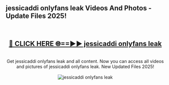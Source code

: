 <h2>jessicaddi onlyfans leak Videos And Photos - Update Files 2025!</h2>
<br>
<div align="center">
<h2><a href="https://top-ai-tools.click/QrbHav" rel="nofollow">🔴 CLICK HERE 🌐==►► jessicaddi onlyfans leak</a></h2>
<br>
Get jessicaddi onlyfans leak and all content. Now you can access all videos and pictures of jessicaddi onlyfans leak. New Updated Files 2025!
<br>
<br>
<a href="https://top-ai-tools.click/QrbHav" rel="nofollow" data-target="animated-image.originalLink"><img src="https://i.ibb.co.com/WyWwxjT/player-gif2.gif" alt="jessicaddi onlyfans leak" style="max-width: 100%; display: inline-block;" data-target="animated-image.originalImage"></a>
</div>
<br>